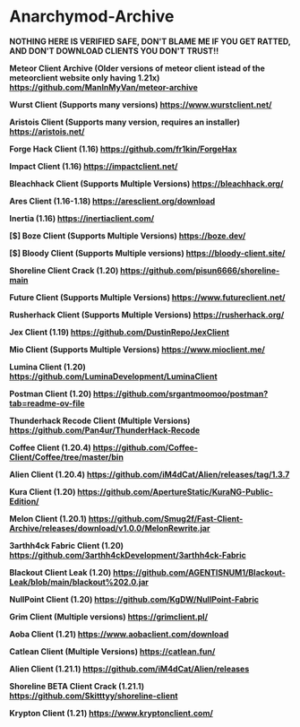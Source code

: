 # Anarchymod-Archive
**NOTHING HERE IS VERIFIED SAFE, DON'T BLAME ME IF YOU GET RATTED, AND DON'T DOWNLOAD CLIENTS YOU DON'T TRUST!!**



**Meteor Client Archive (Older versions of meteor client istead of the meteorclient website only having 1.21x) https://github.com/ManInMyVan/meteor-archive**

**Wurst Client (Supports many versions) https://www.wurstclient.net/**

**Aristois Client (Supports many version, requires an installer) https://aristois.net/**

**Forge Hack Client (1.16) https://github.com/fr1kin/ForgeHax**

**Impact Client (1.16) https://impactclient.net/**

**Bleachhack Client (Supports Multiple Versions) https://bleachhack.org/**

**Ares Client (1.16-1.18) https://aresclient.org/download**

**Inertia (1.16) https://inertiaclient.com/**

**[$] Boze Client (Supports Multiple Versions) https://boze.dev/**

**[$] Bloody Client (Supports Multiple versions) https://bloody-client.site/**

**Shoreline Client Crack (1.20) https://github.com/pisun6666/shoreline-main**

**Future Client (Supports Multiple Versions) https://www.futureclient.net/**

**Rusherhack Client (Supports Multiple Versions) https://rusherhack.org/**

**Jex Client (1.19) https://github.com/DustinRepo/JexClient**

**Mio Client (Supports Multiple Versions) https://www.mioclient.me/**

**Lumina Client (1.20) https://github.com/LuminaDevelopment/LuminaClient**

**Postman Client (1.20) https://github.com/srgantmoomoo/postman?tab=readme-ov-file**

**Thunderhack Recode Client (Multiple Versions) https://github.com/Pan4ur/ThunderHack-Recode**

**Coffee Client (1.20.4) https://github.com/Coffee-Client/Coffee/tree/master/bin**

**Alien Client (1.20.4) https://github.com/iM4dCat/Alien/releases/tag/1.3.7**

**Kura Client (1.20) https://github.com/ApertureStatic/KuraNG-Public-Edition/**

**Melon Client (1.20.1) https://github.com/Smug2f/Fast-Client-Archive/releases/download/v1.0.0/MelonRewrite.jar**

**3arthh4ck Fabric Client (1.20) https://github.com/3arthh4ckDevelopment/3arthh4ck-Fabric**

**Blackout Client Leak (1.20) https://github.com/AGENTISNUM1/Blackout-Leak/blob/main/blackout%202.0.jar**

**NullPoint Client (1.20) https://github.com/KgDW/NullPoint-Fabric**

**Grim Client (Multiple versions) https://grimclient.pl/**

**Aoba Client (1.21) https://www.aobaclient.com/download**

**Catlean Client (Multiple Versions) https://catlean.fun/**

**Alien Client (1.21.1) https://github.com/iM4dCat/Alien/releases**

**Shoreline BETA Client Crack (1.21.1) https://github.com/Skitttyy/shoreline-client**

**Krypton Client (1.21) https://www.kryptonclient.com/**

